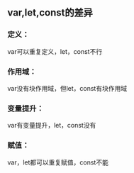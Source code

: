 ## var,let,const的差异
### 定义：
var可以重复定义，let，const不行
### 作用域：
var没有块作用域，但let，const有块作用域
### 变量提升：
var有变量提升，let，const没有
### 赋值：
var，let都可以重复赋值，const不能
